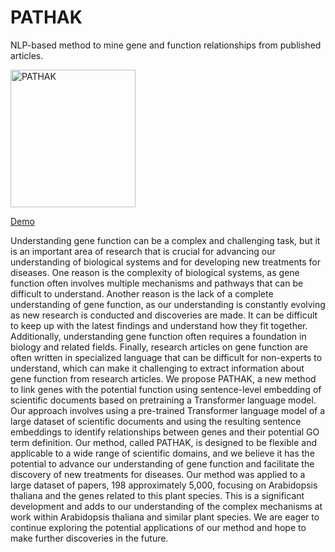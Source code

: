 # PATHAK
NLP-based method to mine gene and function relationships from published articles.

<img src="https://nilesh-iiita.github.io/PATHAK/_static/PATHAK.png" alt="PATHAK" width="200" height="220" title="PATHAK">


[Demo](https://nilesh-iiita.github.io/PATHAK/intro.html)

Understanding gene function can be a complex and challenging task, but it is an important area of research that is crucial for advancing our understanding of biological systems and for developing new treatments for diseases. One reason is the complexity of biological systems, as gene function often involves multiple mechanisms and pathways that can be difficult to understand. Another reason is the lack of a complete understanding of gene function, as our understanding is constantly evolving as new research is conducted and discoveries are made. It can be difficult to keep up with the latest findings and understand how they fit together. Additionally, understanding gene function often requires a foundation in biology and related fields. Finally, research articles on gene function are often written in specialized language that can be difficult for non-experts to understand, which can make it challenging to extract information about gene function from research articles. We propose PATHAK, a new method to link genes with the potential function using sentence-level embedding of scientific documents based on pretraining a Transformer language model. Our approach involves using a pre-trained Transformer language model of a large dataset of scientific documents and using the resulting sentence embeddings to identify relationships between genes and their potential GO term definition. Our method, called PATHAK, is designed to be flexible and applicable to a wide range of scientific domains, and we believe it has the potential to advance our understanding of gene function and facilitate the discovery of new treatments for diseases. Our method was applied to a large dataset of papers,
198
approximately 5,000, focusing on Arabidopsis thaliana and the genes related to this plant species. This is a significant development and adds to our understanding of the complex mechanisms at work within Arabidopsis thaliana and similar plant species. We are eager to continue exploring the potential applications of our method and hope to make further discoveries in the future.



